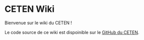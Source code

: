 # CETEN Wiki

Bienvenue sur le wiki du CETEN !

Le code source de ce wiki est dispoinible sur le [GitHub du CETEN](https://github.com/CETEN-BDE/wiki).
